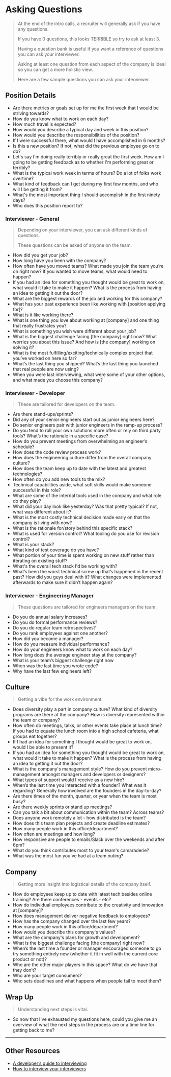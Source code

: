 # Asking Questions

> At the end of the intro calls, a recruiter will generally ask if you have any questions.
>
> If you have 0 questions, this looks TERRIBLE so try to ask at least 3.
>
> Having a question bank is useful if you want a reference of questions you can ask your interviewer.
>
> Asking at least one question from each aspect of the company is ideal so you can get a more holistic view.
>
> Here are a few sample questions you can ask your interviewer.

## Position Details

* Are there metrics or goals set up for me the first week that I would be striving towards?
* How do you know what to work on each day?
* How much travel is expected?
* How would you describe a typical day and week in this position?
* How would you describe the responsibilities of the position?
* If I were successful there, what would I have accomplished in 6 months?
* Is this a new position? If not, what did the previous employee go on to do?
* Let's say I'm doing really terribly or really great the first week. How am I going to be getting feedback as to whether I'm performing great or terribly?
* What is the typical work week in terms of hours? Do a lot of folks work overtime?
* What kind of feedback can I get during my first few months, and who will I be getting it from?
* What's the most important thing I should accomplish in the first ninety days?
* Who does this position report to?

### Interviewer - General

> Depending on your interviewer, you can ask different kinds of questions.
>
> These questions can be asked of anyone on the team.

* How did you get your job?
* How long have you been with the company?
* How often have you moved teams? What made you join the team you’re on right now? If you wanted to move teams, what would need to happen?
* If you had an idea for something you thought would be great to work on, what would it take to make it happen? What is the process from having an idea to getting it out the door?
* What are the biggest rewards of the job and working for this company?
* What has your past experience been like working with [position applying for]?
* What is it like working there?
* What is one thing you love about working at [company] and one thing that really frustrates you?
* What is something you wish were different about your job?
* What is the biggest challenge facing [the company] right now? What worries you about this issue? And how is [the company] working on solving it?
* What is the most fulfilling/exciting/technically complex project that you’ve worked on here so far?
* What’s the last thing you shipped? What’s the last thing you launched that real people are now using?
* When you were last interviewing, what were some of your other options, and what made you choose this company?

### Interviewer - Developer

> These are tailored for developers on the team.

* Are there stand-ups/sprints?
* Did any of your senior engineers start out as junior engineers here?
* Do senior engineers pair with junior engineers in the ramp-up process?
* Do you tend to roll your own solutions more often or rely on third party tools? What’s the rationale in a specific case?
* How do you prevent meetings from overwhelming an engineer’s schedule?
* How does the code review process work?
* How does the engineering culture differ from the overall company culture?
* How does the team keep up to date with the latest and greatest technologies?
* How often do you add new tools to the mix?
* Technical capabilities aside, what soft skills would make someone successful in this role?
* What are some of the internal tools used in the company and what role do they play?
* What did your day look like yesterday? Was that pretty typical? If not, what was different about it?
* What is the most costly technical decision made early on that the company is living with now?
* What is the rationale for/story behind this specific stack?
* What is used for version control? What tooling do you use for revision control?
* What is your stack?
* What kind of test coverage do you have?
* What portion of your time is spent working on new stuff rather than iterating on existing stuff?
* What's the overall tech stack I'd be working with?
* What’s been the worst technical screw up that’s happened in the recent past? How did you guys deal with it? What changes were implemented afterwards to make sure it didn’t happen again?

### Interviewer - Engineering Manager

> These questions are tailored for engineers managers on the team.

* Do you do annual salary increases?
* Do you do formal performance reviews?
* Do you do regular team retrospectives?
* Do you rank employees against one another?
* How did you become a manager?
* How do you measure individual performance?
* How do your engineers know what to work on each day?
* How long does the average engineer stay at the company?
* What is your team’s biggest challenge right now
* When was the last time you wrote code?
* Why have the last few engineers left?

## Culture

> Getting a vibe for the work environment.

* Does diversity play a part in company culture? What kind of diversity programs are there at the company? How is diversity represented within the team or company?
* How often do meetings, talks, or other events take place at lunch time? If you had to equate the lunch room into a high school cafeteria, what groups eat together?
* If I had an idea for something I thought would be great to work on, would I be able to present it?
* If you had an idea for something you thought would be great to work on, what would it take to make it happen? What is the process from having an idea to getting it out the door?
* What is the company's management style? How do you prevent micro-management amongst managers and developers or designers?
* What types of support would I receive as a new hire?
* When’s the last time you interacted with a founder? What was it regarding? Generally how involved are the founders in the day-to-day?
* Are there times of the month, quarter, or year when the team is most busy?
* Are there weekly sprints or stand up meetings?
* Can you talk a bit about communication within the team? Across teams?
* Does anyone work remotely a lot - how distributed is the team?
* How does this team plan projects and create deadline estimates?
* How many people work in this office/department?
* How often are meetings and how long?
* How responsive are people to emails/Slack over the weekends and after 6pm?
* What do you think contributes most to your team's camaraderie?
* What was the most fun you’ve had at a team outing?

## Company

> Getting more insight into logistical details of the company itself.

* How do employees keep up to date with latest tech besides online training? Are there conferences - events - etc?
* How do individual employees contribute to the creativity and innovation at [company]?
* How does management deliver negative feedback to employees?
* How has the company changed over the last few years?
* How many people work in this office/department?
* How would you describe this company's values?
* What are the company's plans for growth and development?
* What is the biggest challenge facing [the company] right now?
* When’s the last time a founder or manager encouraged someone to go try something entirely new (whether it fit in well with the current core product or not)?
* Who are the other major players in this space? What do we have that they don’t?
* Who are your target consumers?
* Who sets deadlines and what happens when people fail to meet them?

## Wrap Up

> Understanding next steps is vital.

* So now that I've exhausted my questions here, could you give me an overview of what the next steps in the process are or a time line for getting back to me?

---

## Other Resources

* [A developer’s guide to interviewing](https://medium.freecodecamp.com/how-to-interview-as-a-developer-candidate-b666734f12dd)
* [How to interview your interviewers](https://medium.freecodecamp.org/how-to-interview-your-interviewers-f8f65ac57b80)
